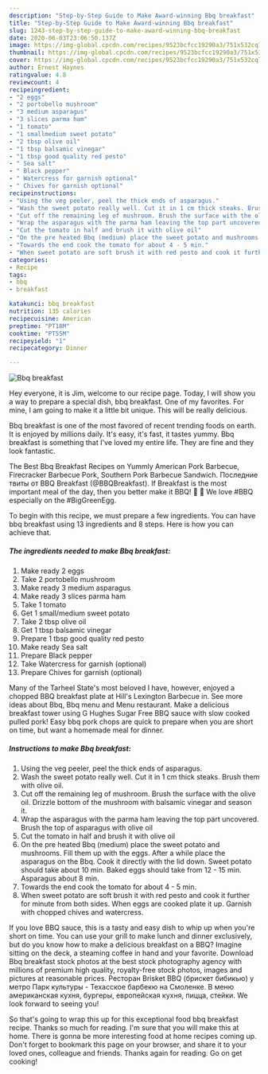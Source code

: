 ```yaml
---
description: "Step-by-Step Guide to Make Award-winning Bbq breakfast"
title: "Step-by-Step Guide to Make Award-winning Bbq breakfast"
slug: 1243-step-by-step-guide-to-make-award-winning-bbq-breakfast
date: 2020-06-03T23:06:50.137Z
image: https://img-global.cpcdn.com/recipes/9523bcfcc19290a3/751x532cq70/bbq-breakfast-recipe-main-photo.jpg
thumbnail: https://img-global.cpcdn.com/recipes/9523bcfcc19290a3/751x532cq70/bbq-breakfast-recipe-main-photo.jpg
cover: https://img-global.cpcdn.com/recipes/9523bcfcc19290a3/751x532cq70/bbq-breakfast-recipe-main-photo.jpg
author: Ernest Haynes
ratingvalue: 4.8
reviewcount: 4
recipeingredient:
- "2 eggs"
- "2 portobello mushroom"
- "3 medium asparagus"
- "3 slices parma ham"
- "1 tomato"
- "1 smallmedium sweet potato"
- "2 tbsp olive oil"
- "1 tbsp balsamic vinegar"
- "1 tbsp good quality red pesto"
- " Sea salt"
- " Black pepper"
- " Watercress for garnish optional"
- " Chives for garnish optional"
recipeinstructions:
- "Using the veg peeler, peel the thick ends of asparagus."
- "Wash the sweet potato really well. Cut it in 1 cm thick steaks. Brush them with olive oil."
- "Cut off the remaining leg of mushroom. Brush the surface with the olive oil. Drizzle bottom of the mushroom with balsamic vinegar and season it."
- "Wrap the asparagus with the parma ham leaving the top part uncovered. Brush the top of asparagus with olive oil"
- "Cut the tomato in half and brush it with olive oil"
- "On the pre heated Bbq (medium) place the sweet potato and mushrooms. Fill them up with the eggs. After a while place the asparagus on the Bbq. Cook it directly with the lid down. Sweet potato should take about 10 min. Baked eggs should take from 12 - 15 min. Asparagus about 8 min."
- "Towards the end cook the tomato for about 4 - 5 min."
- "When sweet potato are soft brush it with red pesto and cook it further for minute from both sides. When eggs are cooked plate it up. Garnish with chopped chives and watercress."
categories:
- Recipe
tags:
- bbq
- breakfast

katakunci: bbq breakfast 
nutrition: 135 calories
recipecuisine: American
preptime: "PT18M"
cooktime: "PT55M"
recipeyield: "1"
recipecategory: Dinner

---
```



![Bbq breakfast](https://img-global.cpcdn.com/recipes/9523bcfcc19290a3/751x532cq70/bbq-breakfast-recipe-main-photo.jpg)

Hey everyone, it is Jim, welcome to our recipe page. Today, I will show you a way to prepare a special dish, bbq breakfast. One of my favorites. For mine, I am going to make it a little bit unique. This will be really delicious.

Bbq breakfast is one of the most favored of recent trending foods on earth. It is enjoyed by millions daily. It's easy, it's fast, it tastes yummy. Bbq breakfast is something that I've loved my entire life. They are fine and they look fantastic.

The Best Bbq Breakfast Recipes on Yummly American Pork Barbecue, Firecracker Barbecue Pork, Southern Pork Barbecue Sandwich. Последние твиты от BBQ Breakfast (@BBQBreakfast). If Breakfast is the most important meal of the day, then you better make it BBQ! 🍗 🍖 We love #BBQ especially on the #BigGreenEgg.


To begin with this recipe, we must prepare a few ingredients. You can have bbq breakfast using 13 ingredients and 8 steps. Here is how you can achieve that.

<!--inarticleads1-->

##### The ingredients needed to make Bbq breakfast:

1. Make ready 2 eggs
1. Take 2 portobello mushroom
1. Make ready 3 medium asparagus
1. Make ready 3 slices parma ham
1. Take 1 tomato
1. Get 1 small/medium sweet potato
1. Take 2 tbsp olive oil
1. Get 1 tbsp balsamic vinegar
1. Prepare 1 tbsp good quality red pesto
1. Make ready  Sea salt
1. Prepare  Black pepper
1. Take  Watercress for garnish (optional)
1. Prepare  Chives for garnish (optional)


Many of the Tarheel State&#39;s most beloved I have, however, enjoyed a chopped BBQ breakfast plate at Hill&#39;s Lexington Barbecue in. See more ideas about Bbq, Bbq menu and Menu restaurant. Make a delicious breakfast tower using G Hughes Sugar Free BBQ sauce with slow cooked pulled pork! Easy bbq pork chops are quick to prepare when you are short on time, but want a homemade meal for dinner. 

<!--inarticleads2-->

##### Instructions to make Bbq breakfast:

1. Using the veg peeler, peel the thick ends of asparagus.
1. Wash the sweet potato really well. Cut it in 1 cm thick steaks. Brush them with olive oil.
1. Cut off the remaining leg of mushroom. Brush the surface with the olive oil. Drizzle bottom of the mushroom with balsamic vinegar and season it.
1. Wrap the asparagus with the parma ham leaving the top part uncovered. Brush the top of asparagus with olive oil
1. Cut the tomato in half and brush it with olive oil
1. On the pre heated Bbq (medium) place the sweet potato and mushrooms. Fill them up with the eggs. After a while place the asparagus on the Bbq. Cook it directly with the lid down. Sweet potato should take about 10 min. Baked eggs should take from 12 - 15 min. Asparagus about 8 min.
1. Towards the end cook the tomato for about 4 - 5 min.
1. When sweet potato are soft brush it with red pesto and cook it further for minute from both sides. When eggs are cooked plate it up. Garnish with chopped chives and watercress.


If you love BBQ sauce, this is a tasty and easy dish to whip up when you&#39;re short on time. You can use your grill to make lunch and dinner exclusively, but do you know how to make a delicious breakfast on a BBQ? Imagine sitting on the deck, a steaming coffee in hand and your favorite. Download Bbq breakfast stock photos at the best stock photography agency with millions of premium high quality, royalty-free stock photos, images and pictures at reasonable prices. Ресторан Brisket BBQ (брискет бибикью) у метро Парк культуры - Техасское барбекю на Смоленке. В меню американская кухня, бургеры, европейская кухня, пицца, стейки. We look forward to seeing you! 

So that's going to wrap this up for this exceptional food bbq breakfast recipe. Thanks so much for reading. I'm sure that you will make this at home. There is gonna be more interesting food at home recipes coming up. Don't forget to bookmark this page on your browser, and share it to your loved ones, colleague and friends. Thanks again for reading. Go on get cooking!

